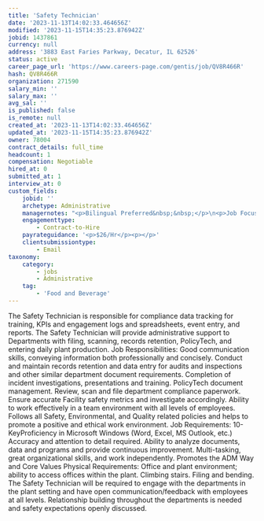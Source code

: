 ```yaml
---
title: 'Safety Technician'
date: '2023-11-13T14:02:33.464656Z'
modified: '2023-11-15T14:35:23.876942Z'
jobid: 1437861
currency: null
address: '3883 East Faries Parkway, Decatur, IL 62526'
status: active
career_page_url: 'https://www.careers-page.com/gentis/job/QV8R466R'
hash: QV8R466R
organization: 271590
salary_min: ''
salary_max: ''
avg_sal: ''
is_published: false
is_remote: null
created_at: '2023-11-13T14:02:33.464656Z'
updated_at: '2023-11-15T14:35:23.876942Z'
owner: 78004
contract_details: full_time
headcount: 1
compensation: Negotiable
hired_at: 0
submitted_at: 1
interview_at: 0
custom_fields:
    jobid: ''
    archetype: Administrative
    managernotes: "<p>Bilingual Preferred&nbsp;&nbsp;</p>\n<p>Job Focus - Monthly trainings, rolling out new trainings, track monthly trainings, present in person trainings, track and drive improvement</p>"
    engagementtype:
        - Contract-to-Hire
    payrateguidance: '<p>$26/Hr</p><p></p>'
    clientsubmissiontype:
        - Email
taxonomy:
    category:
        - jobs
        - Administrative
    tag:
        - 'Food and Beverage'
---
```


<p>The Safety Technician is responsible for compliance data tracking for training, KPIs and engagement logs and spreadsheets, event entry, and reports. The Safety Technician will provide administrative support to Departments with filing, scanning, records retention, PolicyTech, and entering daily plant production. Job Responsibilities: Good communication skills, conveying information both professionally and concisely. Conduct and maintain records retention and data entry for audits and inspections and other similar department document requirements. Completion of incident investigations, presentations and training. PolicyTech document management. Review, scan and file department compliance paperwork. Ensure accurate Facility safety metrics and investigate accordingly. Ability to work effectively in a team environment with all levels of employees. Follows all Safety, Environmental, and Quality related policies and helps to promote a positive and ethical work environment. Job Requirements: 10-KeyProficiency in Microsoft Windows (Word, Excel, MS Outlook, etc.) Accuracy and attention to detail required. Ability to analyze documents, data and programs and provide continuous improvement. Multi-tasking, great organizational skills, and work independently. Promotes the ADM Way and Core Values Physical Requirements: Office and plant environment; ability to access offices within the plant. Climbing stairs. Filing and bending. The Safety Technician will be required to engage with the departments in the plant setting and have open communication/feedback with employees at all levels. Relationship building throughout the departments is needed and safety expectations openly discussed.</p>